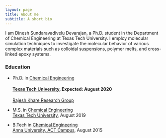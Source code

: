 ```yaml
---
layout: page
title: About me
subtitle: A short bio
---
```


I am Dinesh Sundaravadivelu Devarajan, a Ph.D. student in the Department of Chemical Engineering at Texas Tech University.  I employ molecular simulation techniques to investigate the molecular behavior of various complex materials such as colloidal suspensions, polymer melts, and cross-linked epoxy systems.

### Education

* Ph.D. in [Chemical Engineering](https://www.depts.ttu.edu/che/)  
  #### [Texas Tech University](https://www.ttu.edu/), Expected: August 2020  
  [Rajesh Khare Research Group](http://www.depts.ttu.edu/che/groups/kharegroup/)

* M.S. in [Chemical Engineering](https://www.depts.ttu.edu/che/)  
  [Texas Tech University](https://www.ttu.edu/), August 2019  

* B.Tech in [Chemical Engineering](http://chemactech.edu.in/)  
  [Anna University, ACT Campus](https://www.annauniv.edu/act/index.html), August 2015  
